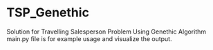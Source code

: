# TSP_Genethic
Solution for Travelling Salesperson Problem Using Genethic Algorithm
main.py file is for example usage and visualize the output.
